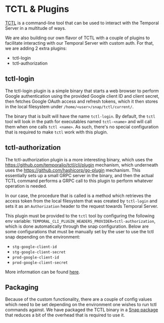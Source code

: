 # TCTL & Plugins

[TCTL](https://docs.temporal.io/tctl/) is a command-line tool that can be used
to interact with the Temporal Server in a multitude of ways.

We are also building our own flavor of TCTL with a couple of plugins to
facilitate interacting with our Temporal Server with custom auth. For that, we
are adding 2 extra plugins:

- tctl-login
- tctl-authorization

## tctl-login

The tctl-login plugin is a simple binary that starts a web browser to perform
Google authentication using the provided Google client ID and client secret,
then fetches Google OAuth access and refresh tokens, which it then stores in the
local filesystem under `/home/<user>/snap/tctl/current/`.

The binary that is built will have the name `tctl-login`. By default, the `tctl`
tool will look in the path for executables named `tctl-<name>` and will call
them when one calls `tctl <name>`. As such, there's no special configuration
that is required to make `tctl` work with this plugin.

## tctl-authorization

The tctl-authorization plugin is a more interesting binary, which uses the
https://github.com/temporalio/tctl/cli/plugin mechanism, which underneath uses
the https://github.com/hashicorp/go-plugin mechanism. This essentially sets up a
small GRPC server in the binary, and then the actual TCTL command performs a
GRPC call to this plugin to perform whatever operation is needed.

In our case, the procedure that is called is a method which retrieves the access
token from the local filesystem that was created by `tctl-login` and sets it as
an `Authorization` header to the request towards Temporal Server.

This plugin must be provided to the `tctl` tool by configuring the following env
variable: `TEMPORAL_CLI_PLUGIN_HEADERS_PROVIDER=tctl-authorization`, which is
done automatically through the snap configuration. Below are some configurations
that must be manually set by the user to use the tctl snap depending on the
environment:

- `stg-google-client-id`
- `stg-google-client-secret`
- `prod-google-client-id`
- `prod-google-client-secret`

More information can be found [here](../../../tctl-snap/README.md).

## Packaging

Because of the custom functionality, there are a couple of config values which
need to be set depending on the environment one wishes to run tctl commands
against. We have packaged the TCTL binary in a
[Snap package](../../../tctl-snap/) that reduces a bit of the overhead that is
required to use it.

